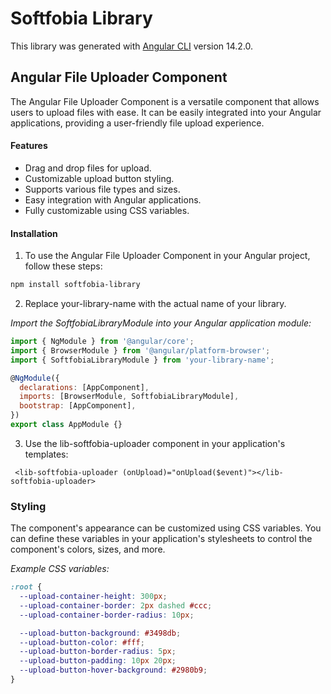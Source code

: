 # Softfobia Library

This library was generated with [Angular CLI](https://github.com/angular/angular-cli) version 14.2.0.

## Angular File Uploader Component
The Angular File Uploader Component is a versatile component that allows users to upload files with ease. It can be easily integrated into your Angular applications, providing a user-friendly file upload experience.

#### Features
- Drag and drop files for upload.
- Customizable upload button styling.
- Supports various file types and sizes.
- Easy integration with Angular applications.
- Fully customizable using CSS variables.

#### Installation
1. To use the Angular File Uploader Component in your Angular project, follow these steps:
```bash
npm install softfobia-library
```
2. Replace your-library-name with the actual name of your library.

_Import the SoftfobiaLibraryModule into your Angular application module:_

```javascript
import { NgModule } from '@angular/core';
import { BrowserModule } from '@angular/platform-browser';
import { SoftfobiaLibraryModule } from 'your-library-name';

@NgModule({
  declarations: [AppComponent],
  imports: [BrowserModule, SoftfobiaLibraryModule],
  bootstrap: [AppComponent],
})
export class AppModule {}
```
3. Use the lib-softfobia-uploader component in your application's templates:
```angular2html
 <lib-softfobia-uploader (onUpload)="onUpload($event)"></lib-softfobia-uploader>
```

### Styling
   The component's appearance can be customized using CSS variables. You can define these variables in your application's stylesheets to control the component's colors, sizes, and more. 

_Example CSS variables:_
```css
:root {
  --upload-container-height: 300px;
  --upload-container-border: 2px dashed #ccc;
  --upload-container-border-radius: 10px;

  --upload-button-background: #3498db;
  --upload-button-color: #fff;
  --upload-button-border-radius: 5px;
  --upload-button-padding: 10px 20px;
  --upload-button-hover-background: #2980b9;
}
```



